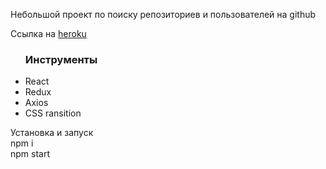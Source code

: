 Небольшой проект по поиску репозиториев и пользователей на github

Ссылка на  <a href="https://morning-lowlands-68943.herokuapp.com/">heroku</a></br>

<ul>
    <h3>Инструменты</h3>
    <li>React</li> 
    <li>Redux</li> 
    <li>Axios</li>
    <li>CSS ransition</li>
</ul>

Установка и запуск <br/>
npm i <br/>
npm start <br/>
